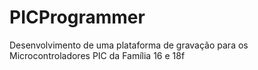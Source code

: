 # PICProgrammer
Desenvolvimento de uma plataforma de gravação para os Microcontroladores PIC da Família 16 e 18f
